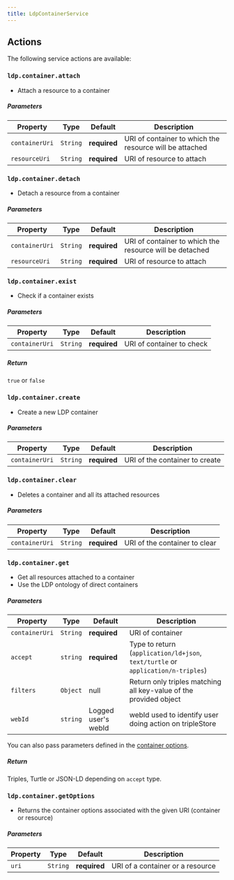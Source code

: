 ```yaml
---
title: LdpContainerService
---
```


## Actions

The following service actions are available:


### `ldp.container.attach`
* Attach a resource to a container

##### Parameters
| Property | Type | Default | Description |
| -------- | ---- | ------- | ----------- |
| `containerUri` | `String`| **required** | URI of container to which the resource will be attached |
| `resourceUri` | `String` | **required** | URI of resource to attach |


### `ldp.container.detach`
* Detach a resource from a container

##### Parameters
| Property | Type | Default | Description |
| -------- | ---- | ------- | ----------- |
| `containerUri` | `String`| **required** | URI of container to which the resource will be detached |
| `resourceUri` | `String` | **required** | URI of resource to attach |


### `ldp.container.exist`
* Check if a container exists

##### Parameters
| Property | Type | Default | Description |
| -------- | ---- | ------- | ----------- |
| `containerUri` | `String`| **required** | URI of container to check |

##### Return
`true` or `false`


### `ldp.container.create`
* Create a new LDP container

##### Parameters
| Property | Type | Default | Description |
| -------- | ---- | ------- | ----------- |
| `containerUri` | `String`| **required** | URI of the container to create |


### `ldp.container.clear`
* Deletes a container and all its attached resources

##### Parameters
| Property | Type | Default | Description |
| -------- | ---- | ------- | ----------- |
| `containerUri` | `String`| **required** | URI of the container to clear |


### `ldp.container.get`
* Get all resources attached to a container
* Use the LDP ontology of direct containers

##### Parameters
| Property | Type | Default | Description |
| -------- | ---- | ------- | ----------- |
| `containerUri` | `String`  | **required** | URI of container |
| `accept` | `string` | **required** | Type to return (`application/ld+json`, `text/turtle` or `application/n-triples`) |
| `filters` | `Object` | null | Return only triples matching all key-value of the provided object |
| `webId` | `string` | Logged user's webId  | webId used to identify user doing action on tripleStore|

You can also pass parameters defined in the [container options](index.md#container-options).

##### Return
Triples, Turtle or JSON-LD depending on `accept` type.


### `ldp.container.getOptions`
* Returns the container options associated with the given URI (container or resource)

##### Parameters
| Property | Type | Default | Description |
| -------- | ---- | ------- | ----------- |
| `uri` | `String`  | **required** | URI of a container or a resource |
